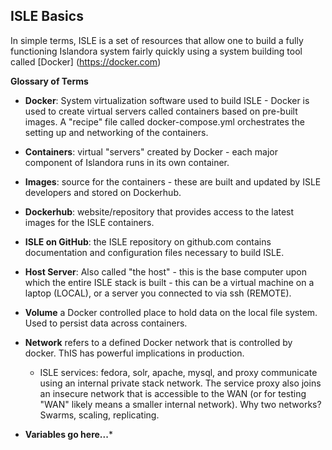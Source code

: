 ## ISLE Basics


In simple terms, ISLE is a set of resources that allow one to build a fully functioning Islandora system fairly quickly using a system building tool called [Docker] (https://docker.com)

**Glossary of Terms**

* **Docker**: System virtualization software used to build ISLE - Docker is used to create virtual servers called containers based on pre-built images. A "recipe" file called docker-compose.yml orchestrates the setting up and networking of the containers.
* **Containers**: virtual "servers" created by Docker - each major component of Islandora runs in its own container.
* **Images**: source for the containers - these are built and updated by ISLE developers and stored on Dockerhub.
* **Dockerhub**: website/repository that provides access to the latest images for the ISLE containers.
* **ISLE on GitHub**: the ISLE repository on github.com contains documentation and configuration files necessary to build ISLE.
* **Host Server**: Also called "the host" - this is the base computer upon which the entire ISLE stack is built - this can be a virtual machine on a laptop (LOCAL), or a server you connected to via ssh (REMOTE).
* **Volume** a Docker controlled place to hold data on the local file system. Used to persist data across containers.
* **Network** refers to a defined Docker network that is controlled by docker. ThIS has powerful implications in production.
    * ISLE services: fedora, solr, apache, mysql, and proxy communicate using an internal private stack network. The service proxy also joins an insecure network that is accessible to the WAN (or for testing "WAN" likely means a smaller internal network). Why two networks? Swarms, scaling, replicating.
    
* **Variables go here...***
